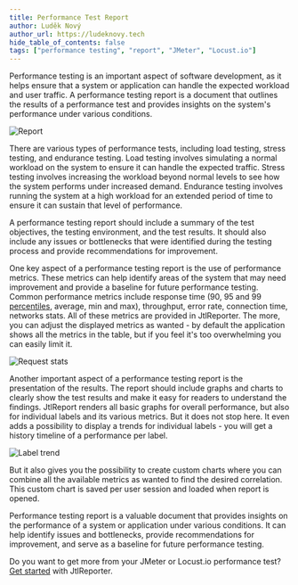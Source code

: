 ```yaml
---
title: Performance Test Report
author: Luděk Nový
author_url: https://ludeknovy.tech
hide_table_of_contents: false
tags: ["performance testing", "report", "JMeter", "Locust.io"]
---
```



Performance testing is an important aspect of software development, as it helps ensure that a system or application can handle the expected workload and user traffic.
A performance testing report is a document that outlines the results of a performance test and provides insights on the system's performance under various conditions.

![Report](./assets/report.png)

There are various types of performance tests, including load testing, stress testing, and endurance testing. Load testing involves simulating a normal workload on the system to ensure it can handle the expected traffic. Stress testing involves increasing the workload beyond normal levels to see how the system performs under increased demand. Endurance testing involves running the system at a high workload for an extended period of time to ensure it can sustain that level of performance.

A performance testing report should include a summary of the test objectives, the testing environment, and the test results. It should also include any issues or bottlenecks that were identified during the testing process and provide recommendations for improvement.

One key aspect of a performance testing report is the use of performance metrics. These metrics can help identify areas of the system that may need improvement and provide a baseline for future performance testing. Common performance metrics include response time (90, 95 and 99 [percentiles](/blog/2023/07/07/performance-testing-metric-percentiles), average, min and max), throughput, error rate, connection time, networks stats. All of these metrics are provided in JtlReporter. The more, you can adjust the displayed metrics as wanted - by default the application shows all the metrics in the table, but if you feel it's too overwhelming you can easily limit it.

![Request stats](./assets/request_stats_table.png)

Another important aspect of a performance testing report is the presentation of the results. The report should include graphs and charts to clearly show the test results and make it easy for readers to understand the findings. JtlReport renders all basic graphs for overall performance, but also for individual labels and its various metrics. But it does not stop here. It even adds a possibility to display a trends for individual labels - you will get a history timeline of a performance per label.

![Label trend](./assets/label_trend.png)

But it also gives you the possibility to create custom charts where you can combine all the available metrics as wanted to find the desired correlation. This custom chart is saved per user session and loaded when report is opened.

Performance testing report is a valuable document that provides insights on the performance of a system or application under various conditions. It can help identify issues and bottlenecks, provide recommendations for improvement, and serve as a baseline for future performance testing.

Do you want to get more from your JMeter or Locust.io performance test? [Get started](/docs/) with JtlReporter.
